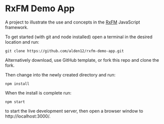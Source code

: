 # RxFM Demo App

A project to illustrate the use and concepts in the [RxFM](https://github.com/alden12/rxfm) JavaScript framework.

To get started (with git and node installed) open a terminal in the desired location and run:
```
git clone https://github.com/alden12/rxfm-demo-app.git
```
Alternatively download, use GitHub template, or fork this repo and clone the fork.

Then change into the newly created directory and run:
```
npm install
```
When the install is complete run:
```
npm start
```
to start the live development server, then open a browser window to http://localhost:3000/.
